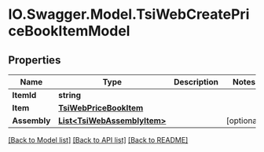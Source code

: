 # IO.Swagger.Model.TsiWebCreatePriceBookItemModel
## Properties

Name | Type | Description | Notes
------------ | ------------- | ------------- | -------------
**ItemId** | **string** |  | 
**Item** | [**TsiWebPriceBookItem**](TsiWebPriceBookItem.md) |  | 
**Assembly** | [**List&lt;TsiWebAssemblyItem&gt;**](TsiWebAssemblyItem.md) |  | [optional] 

[[Back to Model list]](../README.md#documentation-for-models) [[Back to API list]](../README.md#documentation-for-api-endpoints) [[Back to README]](../README.md)

